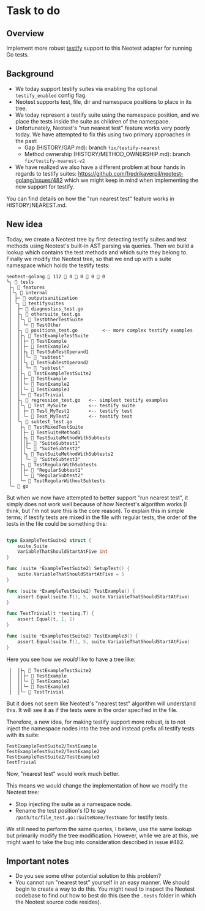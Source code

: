 # Task to do

## Overview

Implement more robust [testify](https://github.com/stretchr/testify) support to
this Neotest adapter for running Go tests.

## Background

- We today support testify suites via enabling the optional `testify_enabled`
  config flag.
- Neotest supports test, file, dir and namespace positions to place in its tree.
- We today represent a testify suite using the namespace position, and we place
  the tests inside the suite as children of the namespace.
- Unfortunately, Neotest's "run nearest test" feature works very poorly today.
  We have attempted to fix this using two primary approaches in the past:
  - Gap (HISTORY/GAP.md): branch `fix/testify-nearest`
  - Method ownership (HISTORY/METHOD_OWNERSHIP.md): branch
    `fix/testify-nearest-v2`
- We have realized we also have a different problem at hour hands in regards to
  testify suites: https://github.com/fredrikaverpil/neotest-golang/issues/482
  which we might keep in mind when implementing the new support for testify.

You can find details on how the "run nearest test" feature works in
HISTORY/NEAREST.md.

## New idea

Today, we create a Neotest tree by first detecting testify suites and test
methods using Neotest's built-in AST parsing via queries. Then we build a lookup
which contains the test methods and which suite they belong to. Finally we
modify the Neotest tree, so that we end up with a suite namespace which holds
the testify tests:

```
neotest-golang  112  0  0  0  0
╰╮  tests
 ├╮  features
 │╰╮  internal
 │ ├─  outputsanitization
 │ ╰╮  testifysuites
 │  ├─  diagnostics_test.go
 │  ├╮  othersuite_test.go
 │  │╰╮  TestOtherTestSuite
 │  │ ╰─  TestOther
 │  ├╮  positions_test.go         <-- more complex testify examples
 │  │├╮  TestExampleTestSuite
 │  ││├─  TestExample
 │  ││├─  TestExample2
 │  ││├╮  TestSubTestOperand1
 │  │││╰─  "subtest"
 │  ││╰╮  TestSubTestOperand2
 │  ││ ╰─  "subtest"
 │  │├╮  TestExampleTestSuite2
 │  ││├─  TestExample
 │  ││╰─  TestExample2
 │  ││╰─  TestExample3
 │  │╰─  TestTrivial
 │  ├╮  regression_test.go   <-- simplest testify examples
 │  │╰╮  Test_MySuite        <-- testify suite
 │  │ ├─  Test_MyTest1       <-- testify test
 │  │ ╰─  Test_MyTest2       <-- testify test
 │  ╰╮  subtest_test.go
 │   ├╮  TestMixedTestSuite
 │   │├─  TestSuiteMethod1
 │   │├╮  TestSuiteMethodWithSubtests
 │   ││├─  "SuiteSubtest1"
 │   ││╰─  "SuiteSubtest2"
 │   │╰╮  TestSuiteMethodWithSubtests2
 │   │ ╰─  "SuiteSubtest3"
 │   ├╮  TestRegularWithSubtests
 │   │├─  "RegularSubtest1"
 │   │╰─  "RegularSubtest2"
 │   ╰─  TestRegularWithoutSubtests
 ╰─  go
```

But when we now have attempted to better support "run nearest test", it simply
does not work well because of how Neotest's algorithm works (I think, but I'm
not sure this is the core reason). To explain this in simple terms; if testify
tests are mixed in the file with regular tests, the order of the tests in the
file could be something this:

```go

type ExampleTestSuite2 struct {
    suite.Suite
    VariableThatShouldStartAtFive int
}

func (suite *ExampleTestSuite2) SetupTest() {
    suite.VariableThatShouldStartAtFive = 5
}

func (suite *ExampleTestSuite2) TestExample() {
    assert.Equal(suite.T(), 5, suite.VariableThatShouldStartAtFive)
}

func TestTrivial(t *testing.T) {
    assert.Equal(t, 1, 1)
}

func (suite *ExampleTestSuite2) TestExample3() {
    assert.Equal(suite.T(), 5, suite.VariableThatShouldStartAtFive)
}

```

Here you see how we _would_ like to have a tree like:

```
 │  │├╮  TestExampleTestSuite2
 │  ││├─  TestExample
 │  ││╰─  TestExample2
 │  ││╰─  TestExample3
 │  │╰─  TestTrivial
```

But it does not seem like Neotest's "nearest test" algorithm will understand
this. It will see it as if the tests were in the order specified in the file.

Therefore, a new idea, for making testify support more robust, is to not inject
the namespace nodes into the tree and instead prefix all testify tests with its
suite:

```
TestExampleTestSuite2/TestExample
TestExampleTestSuite2/TestExample2
TestExampleTestSuite2/TestExample3
TestTrivial
```

Now, "nearest test" would work much better.

This means we would change the implementation of how we modify the Neotest tree:

- Stop injecting the suite as a namespace node.
- Rename the test position's ID to say
  `/path/to/file_test.go::SuiteName/TestName` for testify tests.

We still need to perform the same queries, I believe, use the same lookup but
primarily modify the tree modification. However, while we are at this, we might
want to take the bug into consideration described in issue #482.

## Important notes

- Do you see some other potential solution to this problem?
- You cannot run "nearest test" yourself in an easy manner. We should begin to
  create a way to do this. You might need to inspect the Neotest codebase to
  find out how to best do this (see the `.tests` folder in which the Neotest
  source code resides).
